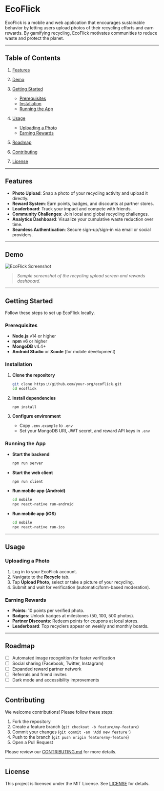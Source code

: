 # EcoFlick

EcoFlick is a mobile and web application that encourages sustainable behavior by letting users upload photos of their recycling efforts and earn rewards. By gamifying recycling, EcoFlick motivates communities to reduce waste and protect the planet.

---

## Table of Contents

1. [Features](#features)
2. [Demo](#demo)
3. [Getting Started](#getting-started)

   * [Prerequisites](#prerequisites)
   * [Installation](#installation)
   * [Running the App](#running-the-app)
4. [Usage](#usage)

   * [Uploading a Photo](#uploading-a-photo)
   * [Earning Rewards](#earning-rewards)
5. [Roadmap](#roadmap)
6. [Contributing](#contributing)
7. [License](#license)

---

## Features

* **Photo Upload**: Snap a photo of your recycling activity and upload it directly.
* **Reward System**: Earn points, badges, and discounts at partner stores.
* **Leaderboard**: Track your impact and compete with friends.
* **Community Challenges**: Join local and global recycling challenges.
* **Analytics Dashboard**: Visualize your cumulative waste reduction over time.
* **Seamless Authentication**: Secure sign-up/sign-in via email or social providers.

---

## Demo

![EcoFlick Screenshot](docs/screenshot.png)

> *Sample screenshot of the recycling upload screen and rewards dashboard.*

---

## Getting Started

Follow these steps to set up EcoFlick locally.

### Prerequisites

* **Node.js** v14 or higher
* **npm** v6 or higher
* **MongoDB** v4.4+
* **Android Studio** or **Xcode** (for mobile development)

### Installation

1. **Clone the repository**

   ```bash
   git clone https://github.com/your-org/ecoflick.git
   cd ecoflick
   ```

2. **Install dependencies**

   ```bash
   npm install
   ```

3. **Configure environment**

   * Copy `.env.example` to `.env`
   * Set your MongoDB URI, JWT secret, and reward API keys in `.env`

### Running the App

* **Start the backend**

  ```bash
  npm run server
  ```

* **Start the web client**

  ```bash
  npm run client
  ```

* **Run mobile app (Android)**

  ```bash
  cd mobile
  npx react-native run-android
  ```

* **Run mobile app (iOS)**

  ```bash
  cd mobile
  npx react-native run-ios
  ```

---

## Usage

### Uploading a Photo

1. Log in to your EcoFlick account.
2. Navigate to the **Recycle** tab.
3. Tap **Upload Photo**, select or take a picture of your recycling.
4. Submit and wait for verification (automatic/form-based moderation).

### Earning Rewards

* **Points**: 10 points per verified photo.
* **Badges**: Unlock badges at milestones (50, 100, 500 photos).
* **Partner Discounts**: Redeem points for coupons at local stores.
* **Leaderboard**: Top recyclers appear on weekly and monthly boards.

---

## Roadmap

* [ ] Automated image recognition for faster verification
* [ ] Social sharing (Facebook, Twitter, Instagram)
* [ ] Expanded reward partner network
* [ ] Referrals and friend invites
* [ ] Dark mode and accessibility improvements

---

## Contributing

We welcome contributions! Please follow these steps:

1. Fork the repository
2. Create a feature branch (`git checkout -b feature/my-feature`)
3. Commit your changes (`git commit -am 'Add new feature'`)
4. Push to the branch (`git push origin feature/my-feature`)
5. Open a Pull Request

Please review our [CONTRIBUTING.md](CONTRIBUTING.md) for more details.

---

## License

This project is licensed under the MIT License. See [LICENSE](LICENSE) for details.
